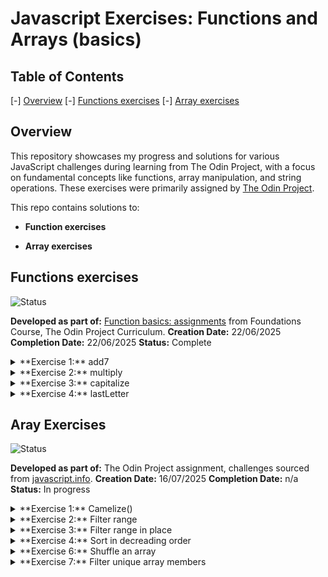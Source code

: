 # Javascript Exercises: Functions and Arrays (basics)

## Table of Contents

[-] [Overview](#overview)
[-] [Functions exercises](##functions-exercises)
[-] [Array exercises](##array-exercises)

## Overview

This repository showcases my progress and solutions for various JavaScript challenges during learning from The Odin Project, with a focus on fundamental concepts like functions, array manipulation, and string operations.
These exercises were primarily assigned by [The Odin Project](https://www.theodinproject.com/). 

This repo contains solutions to:

* **Function exercises** 

* **Array exercises**

 ## Functions exercises 

 ![Status](https://img.shields.io/badge/Status-Complete-brightgreen)

**Developed as part of:** [Function basics: assignments](https://www.theodinproject.com/lessons/foundations-function-basics#assignment) from Foundations Course, The Odin Project Curriculum.
**Creation Date:** 22/06/2025
**Completion Date:** 22/06/2025
**Status:** Complete


<details>
  <summary>**Exercise 1:** add7</summary>
  Write a function called **add7** that takes one number and returns that number + 7.
  Write function and test the output with *console.log*.
  </details>

<details>
  <summary>**Exercise 2:** multiply</summary>
  Write a function called **multiply** that takes 2 numbers and returns their product.
  Write function and test the output with *console.log*.
  </details>

<details>
  <summary>**Exercise 3:** capitalize</summary>
  Write a function called **capitalize** that takes a string and returns that string with only the first letter capitalized. Make sure that it can take strings that are lowercase, UPPERCASE or BoTh.
  </details>

<details>
  <summary>**Exercise 4:** lastLetter</summary>
    Write a function called **lastLetter** that takes a string and returns the very last letter of that string: lastLetter("abcd") should return "d".  
  </details>

## Aray Exercises

![Status](https://img.shields.io/badge/Status-In%20Progress-blue)

**Developed as part of:**  The Odin Project assignment, challenges sourced from [javascript.info](https://javascript.info/array-methods#tasks).
**Creation Date:** 16/07/2025
**Completion Date:** n/a
**Status:** In progress

<details>
  <summary>**Exercise 1:** Camelize()</summary>
  Write the function `camelize(str)` that changes dash-separated words like “my-short-string” into camel-cased “myShortString”. That is: removes all dashes, each word after dash becomes uppercased.
  Examples:

  ```javascript
  camelize("background-color") == 'backgroundColor';
  camelize("list-style-image") == 'listStyleImage';
  camelize("-webkit-transition") == 'WebkitTransition';
  ```
</details>

<details>
  <summary>**Exercise 2:** Filter range</summary>
  Write a function `filterRange(arr, a, b)` that gets an array `arr`, looks for elements with values higher or equal to a and lower or equal to b and return a result as an array.
  For instance:

  ```javascript
  let arr = [5, 3, 8, 1];
  let filtered = filterRange(arr, 1, 4);
  alert( filtered ); // 3,1 (matching values)
  // alert( arr ); // 5,3,8,1 (not modified)
```
</details>

<details>
  <summary>**Exercise 3:** Filter range in place</summary>
  Write a function `filterRangeInPlace(arr, a, b)` that gets an array `arr` and removes from it all values except those that are between a and b. The test is: `a ≤ arr[i] ≤ b`.The function should only modify the array. It should not return anything.

  ```javascript
  let arr = [5, 3, 8, 1];
  filterRangeInPlace(arr, 1, 4); // removed the numbers except from 1 to 4
  // alert( arr ); // [3, 1]
  ```

</details>

<details>
  <summary>**Exercise 4:** Sort in decreading order</summary>
  
  ```javascript
  let arr = [5, 2, 1, -10, 8];
  // ... your code to sort it in decreasing order
  // alert( arr ); // 8, 5, 2, 1, -10
  // ```
</details>

<details>
  <summary>**Exercise 5:** Copy and sort array</summary>
  We have an array of strings arr. We’d like to have a sorted copy of it, but keep arr unmodified.
 Create a function `copySorted(arr)` that returns such a copy.

 ```javascript
  let arr = ["HTML", "JavaScript", "CSS"];
  let sorted = copySorted(arr);
  alert( sorted ); // CSS, HTML, JavaScript
  // alert( arr ); // HTML, JavaScript, CSS (no changes)
 ```
</details>

<details>
  <summary>**Exercise 6:** Shuffle an array</summary>
  Write the function `shuffle(array)` that shuffles (randomly reorders) elements of the array.
 Multiple runs of shuffle may lead to different orders of elements. For instance:

```javascript
let arr = [1, 2, 3];
shuffle(arr);
// arr = [3, 2, 1]
shuffle(arr);
// arr = [2, 1, 3]
shuffle(arr);
// arr = [3, 1, 2]
// ...

```
All element orders should have an equal probability. For instance, [1,2,3] can be reordered as [1,2,3] or [1,3,2] or [3,1,2] etc, with equal probability of each case.
</details>


<details>
  <summary>**Exercise 7:** Filter unique array members</summary>
  Let arr be an array. 
  Create a function `unique(arr)` that should return an array with unique items of arr.
  For instance:

  ```javascript
function unique(arr) {
  /* your code */
}
let strings = ["Hare", "Krishna", "Hare", "Krishna",
  "Krishna", "Krishna", "Hare", "Hare", ":-O"
];
alert( unique(strings) ); // Hare, Krishna, :-O
```
</details>